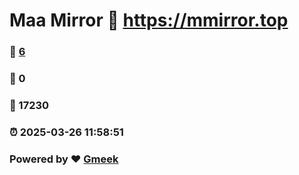 # Maa Mirror :link: https://mmirror.top 
### :page_facing_up: [6](https://mmirror.top/tag.html) 
### :speech_balloon: 0 
### :hibiscus: 17230 
### :alarm_clock: 2025-03-26 11:58:51 
### Powered by :heart: [Gmeek](https://github.com/Meekdai/Gmeek)
